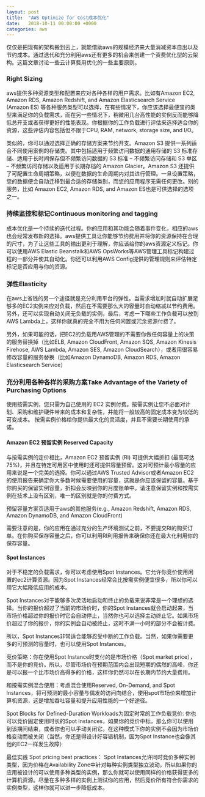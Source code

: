 ```yaml
---
layout: post
title:  "AWS Optimize for Cost成本优化"
date:   2018-10-11 00:00:00 +0000
categories: aws
---
```

仅仅是把现有的架构搬到云上，就能借助aws的规模经济来大量消减资本自出以及节约成本。通过迭代和充分利用aws还有更多的机会来创建一个资费优化型的云架构。这篇文章讨论一些云计算费用优化的一些主要原则。



### Right Sizing
aws提供多种资源类型和配置来应对各种各样的用户需求。比如有Amazon EC2, Amazon RDS, Amazon Redshift, and Amazon Elasticsearch Service (Amazon ES) 等各种服务类型可以选择，在有些情况下，你应该选择最便宜的类型来满足你的负载需求，而在另一些情况下，稍微用几台高性能的实例反而能够降低总开支或者获得更好的性能表现。你根据你的工作负载进行评估来选择适合你的资源，这些评估内容包括但不限于CPU, RAM, network, storage size, and I/O。


类似的，你可以通过选择正确的存储方案来节约开支。Amazon S3 提供一系列适合不同使用案例的存储类。其中包括适用于频繁访问数据的通用存储的 S3 标准存储、适用于长时间保存但不频繁访问数据的 S3 标准 – 不频繁访问存储和 S3 单区 – 不频繁访问存储以及适用于长期存档的 Amazon Glacier。Amazon S3 还提供了可配置生命周期策略，以便在数据的生命周期内对其进行管理。一旦设置策略，您的数据便会自动迁移到最合适的存储类别，而您的应用程序无需任何更改。别的服务，比如 Amazon EC2, Amazon RDS, and Amazon ES也是可供选择的选项之一。


### 持续监控和标记Continuous monitoring and tagging 
成本优化是一个持续的迭代过程。你的应用和其功能会随着事件变化，相应的aws也会经常发布新的选择。aws提供工具让你能够节约费用并将你的资源保持在合理的尺寸，为了让这些工具的输出更利于理解，你应该给你的aws资源定义标记。你可以使用AWS Elastic Beanstalk和AWS OpsWorks等AWS管理工具标记构建过程的一部分并使其自动化。你还可以利用AWS Config提供的管理规则来评估特定标记是否应用与你的资源。


### 弹性Elasticity
在aws上省钱的另一个途径就是充分利用平台的弹性。当需求增加时就自动扩展足够多的EC2实例来应对负载，然后在不需要那么大的容量时自动缩减以节约费用。另外，还可以实现自动关闭无负载的实例，最后，考虑一下哪些工作负载可以放到AWS Lambda上，这样你就真的完全不用为任何闲置或冗余资源付费了。

另外，如果可能的话，把EC2的负载用AWS管理的不需要你做任何容量上的决策的服务替换掉（比如ELB, Amazon CloudFront, Amazon SQS, Amazon Kinesis Firehose, AWS Lambda, Amazon SES, Amazon CloudSearch），或者用很容易修改容量的服务替换（比如Amazon DynamoDB, Amazon RDS, Amazon Elasticsearch Service）

### 充分利用各种各样的采购方案Take Advantage of the Variety of Purchasing Options

使用按需实例，您只需为自己使用的 EC2 实例付费。按需实例让您不必面对计划、采购和维护硬件带来的成本和复杂性，并能将一般较高的固定成本变为较低的可变成本。 按需实例价格给你提供最大化的灵活度，并且不需要长期使用的承诺。

#### Amazon EC2 预留实例 Reserved Capacity

与按需实例的定价相比，Amazon EC2 预留实例 (RI) 可提供大幅折扣 (最高可达 75%)，并且在特定可用区中使用时还可提供容量预留。这对可预计最小容量的应用来说是一个完美的选择。你可以通过AWS Trusted Advisor或者Amazon EC2 的使用报告来确定你大多数时候需要使用的容量，这就是你应该保留的容量。基于你购买的保留实例容量，折扣会反映到你的月度账单中。请注意保留实例和按需实例在技术上没有区别，唯一的区别就是你的付费方式。

预留容量方案页适用于aws的其他服务(e.g., Amazon Redshift, Amazon RDS, Amazon DynamoDB, and Amazon CloudFront)

需要注意的是，你的应用在通过充分的生产环境测试之前，不要提交RI的购买订单。在你购买保存容量之后，你可以利用RI利用报告来确保你还在最大化利用你的保存容量。

#### Spot Instances

对于不稳定的负载需求，你可以考虑使用Spot Instances。它允许你竞价使用闲置的ec2计算资源。因为Spot Instances经常会比按需实例便宜很多，所以你可以用它大幅降低应用的成本。

Spot Instances对于能够多次灵活地启动和终止的负载来说非常是一个理想的选择。当你的报价超过了当前的市场价时，你的Spot Instances就会启动起来，当市场价格超过你的报价时它会自动停止，当然你也可以选择主动终止它。如果市场价超过了你的报价，你的实例会自动被终止，这时不满一小时的部分不会被计费。

所以，Spot Instances非常适合能够忍受中断的工作负载。当然，如果你需要更多的可预测的容量时，也可以使用Spot Instances。

竞价策略：你在使用Spot Instance时支付的是市场价格（Spot market price），而不是你的竞价。所以，尽管市场价在预期范围内会出现短期的偶然的高峰，你还是可以报一个比市场价高得多的价格，这样你仍然可以在长期内节约大量费用。

和按需实例混合使用：考虑混合使用Reserved, On-Demand, and Spot Instances，将可预测的最小容量与偶发的访问向结合，使用spot市场价来增加计算机资源，这是增加吞吐容量和提升应用性能的一个好途径。

Spot Blocks for Defined-Duration Workloads为固定时常的工作负载竞价: 你也可以竞价固定使用时长的Spot Instances，如果你的竞价中标，那么你可以使用到该期间结束，或者你也可以手动关闭它。在这种模式下你的实例不会因为市场价格变动而被关闭（当然，你还是得设计好容错机制，因为Spot Instance也会像其他的EC2一样发生故障）


最佳实践 Spot pricing best practices： Spot Instances允许同时竞价多种实例类型，因为价格在Availability Zone中针对每种实例类型独立波动，所以如果你的应用被设计的可以使用多种类型的实例，那么你就可以使用同样的价格获得更多的计算机资源。尽量在多种多样的实例上测试你的应用，然后竞价所有符合你需求的实例类型，这样你就可以进一步降低成本。
